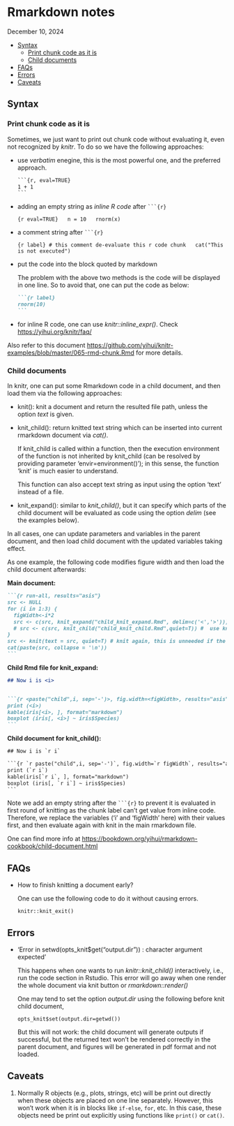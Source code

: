 Rmarkdown notes
================
December 10, 2024

-   [Syntax](#syntax)
    -   [Print chunk code as it is](#print-chunk-code-as-it-is)
    -   [Child documents](#child-documents)
-   [FAQs](#faqs)
-   [Errors](#errors)
-   [Caveats](#caveats)

## Syntax

### Print chunk code as it is

Sometimes, we just want to print out chunk code without evaluating it,
even not recognized by *knitr*. To do so we have the following
approaches:

-   use *verbatim* enegine, this is the most powerful one, and the
    preferred approach.

    ```` default
    ```{r, eval=TRUE}
    1 + 1
    ```
    ````

-   adding an empty string as *inline R code* after ```` ```{r} ````

    `{r eval=TRUE}   n = 10   rnorm(x)`

-   a comment string after ```` ```{r} ````

    `{r label} # this comment de-evaluate this r code chunk   cat("This is not executed")`

-   put the code into the block quoted by markdown

    The problem with the above two methods is the code will be displayed
    in one line. So to avoid that, one can put the code as below:

    ```` markdown
    ```{r label} 
    rnorm(10)
    ```
    ````

-   for inline R code, one can use *knitr::inline\_expr()*. Check
    <https://yihui.org/knitr/faq/>

Also refer to this document
<https://github.com/yihui/knitr-examples/blob/master/065-rmd-chunk.Rmd>
for more details.

### Child documents

In knitr, one can put some Rmarkdown code in a child document, and then
load them via the following approaches:

-   knit(): knit a document and return the resulted file path, unless
    the option *text* is given.

-   knit\_child(): return knitted text string which can be inserted into
    current rmarkdown document via *cat()*.

    If knit\_child is called within a function, then the execution
    environment of the function is not inherited by knit\_child (can be
    resolved by providing parameter ‘envir=environment()’); in this
    sense, the function ‘knit’ is much easier to understand.

    This function can also accept text string as input using the option
    ‘text’ instead of a file.

-   knit\_expand(): similar to *knit\_child()*, but it can specify which
    parts of the child document will be evaluated as code using the
    option *delim* (see the examples below).

In all cases, one can update parameters and variables in the parent
document, and then load child document with the updated variables taking
effect.

As one example, the following code modifies figure width and then load
the child document afterwards:

**Main document:**

```` markdown
```{r run-all, results="asis"} 
src <- NULL
for (i in 1:3) {
  figWidth<-i*2
  src <- c(src, knit_expand("child_knit_expand.Rmd", delim=c('<','>'))) # use knit_expand
  # src <- c(src, knit_child("child_knit_child.Rmd",quiet=T)) #  use knit_child
}
src <- knit(text = src, quiet=T) # knit again, this is unneeded if the variables are not in the chunk header as shown here.
cat(paste(src, collapse = '\n'))
```
````

**Child Rmd file for knit\_expand:**

```` markdown
## Now i is <i>


```{r <paste("child",i, sep='-')>, fig.width=<figWidth>, results="asis", comment=""} 
print (<i>)
kable(iris[<i>, ], format="markdown")
boxplot (iris[, <i>] ~ iris$Species)
```
````

**Child document for knit\_child():**

```` default
## Now i is `r i`

```{r `r paste("child",i, sep='-')`, fig.width=`r figWidth`, results="asis", comment=""} `r ''`
print (`r i`)
kable(iris[`r i`, ], format="markdown")
boxplot (iris[, `r i`] ~ iris$Species)
```
````

Note we add an empty string after the ```` ```{r} ```` to prevent it is
evaluated in first round of knitting as the chunk label can’t get value
from inline code. Therefore, we replace the variables (‘i’ and
‘figWidth’ here) with their values first, and then evaluate again with
knit in the main rmarkdown file.

One can find more info at
<https://bookdown.org/yihui/rmarkdown-cookbook/child-document.html>

## FAQs

-   How to finish knitting a document early?

    One can use the following code to do it without causing errors.

        knitr::knit_exit()

## Errors

-   ‘Error in setwd(opts\_knit\$get(“output.dir”)) : character argument
    expected’

    This happens when one wants to run *knitr::knit\_child()*
    interactively, i.e., run the code section in Rstudio. This error
    will go away when one render the whole document via knit button or
    *rmarkdown::render()*

    One may tend to set the option *output.dir* using the following
    before knit child document,

        opts_knit$set(output.dir=getwd())

    But this will not work: the child document will generate outputs if
    successful, but the returned text won’t be rendered correctly in the
    parent document, and figures will be generated in pdf format and not
    loaded.

## Caveats

1.  Normally R objects (e.g., plots, strings, etc) will be print out
    directly when these objects are placed on one line separately.
    However, this won’t work when it is in blocks like `if-else`, `for`,
    etc. In this case, these objects need be print out explicitly using
    functions like `print()` or `cat()`.
